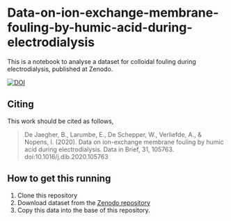 # Data-on-ion-exchange-membrane-fouling-by-humic-acid-during-electrodialysis

This is a notebook to analyse a dataset for colloidal fouling during electrodialysis, published at Zenodo.

[![DOI](https://zenodo.org/badge/DOI/10.5281/zenodo.3551928.svg)](https://doi.org/10.5281/zenodo.3551928)

## Citing
This work should be cited as follows,

> De Jaegher, B., Larumbe, E., De Schepper, W., Verliefde, A., & Nopens, I. (2020). Data on ion-exchange membrane fouling by humic acid during electrodialysis. Data in Brief, 31, 105763. doi:10.1016/j.dib.2020.105763


## How to get this running

1. Clone this repository
2. Download dataset from the [Zenodo repository](https://zenodo.org/deposit/3551928#)
3. Copy this data into the base of this repository.
